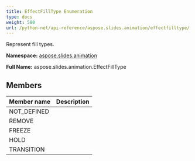 ```yaml
---
title: EffectFillType Enumeration
type: docs
weight: 580
url: /python-net/api-reference/aspose.slides.animation/effectfilltype/
---
```


Represent fill types.

**Namespace:** [aspose.slides.animation](/slides/python-net/api-reference/aspose.slides.animation/)

**Full Name:** aspose.slides.animation.EffectFillType



## **Members**
|**Member name**|**Description**|
| :- | :- |
|NOT_DEFINED||
|REMOVE||
|FREEZE||
|HOLD||
|TRANSITION||
